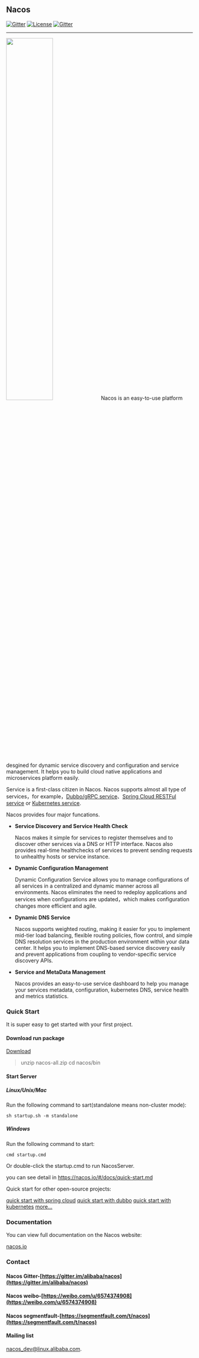 ## Nacos 


[![Gitter](https://badges.gitter.im/alibaba/nacos.svg)](https://gitter.im/alibaba/nacos?utm_source=badge&utm_medium=badge&utm_campaign=pr-badge)   [![License](https://img.shields.io/badge/license-Apache%202-4EB1BA.svg)](https://www.apache.org/licenses/LICENSE-2.0.html)
[![Gitter](https://travis-ci.org/alibaba/nacos.svg?branch=master)](https://travis-ci.org/alibaba/nacos)

-------
<img src="doc/Nacos_Logo.png" width="50%" height="50%" />
Nacos is an easy-to-use platform desgined for dynamic service discovery and configuration and service management. It helps you to build cloud native applications and microservices platform easily.

Service is a first-class citizen in Nacos. Nacos supports almost all type of services，for example，[Dubbo/gRPC service](xx)、[Spring Cloud RESTFul service](xx) or [Kubernetes service](xx).

Nacos provides four major funcations.

* **Service Discovery and Service Health Check** 
    
    Nacos makes it simple for services to register themselves and to discover other services via a DNS or HTTP interface. Nacos also provides real-time healthchecks of services to prevent sending requests to unhealthy hosts or service instance.

* **Dynamic Configuration Management**
  
  Dynamic Configuration Service allows you to manage configurations of all services in a centralized and dynamic manner across all environments. Nacos eliminates the need to redeploy applications and services when configurations are updated，which makes configuration changes more efficient and agile.

* **Dynamic DNS Service**

   Nacos supports weighted routing, making it easier for you to implement mid-tier load balancing, flexible routing policies, flow control, and simple DNS resolution services in the production environment within your data center. It helps you to implement DNS-based service discovery easily and prevent applications from coupling to vendor-specific service discovery APIs.

* **Service and MetaData Management**
	
	Nacos provides an easy-to-use service dashboard to help you manage your services metadata, configuration, kubernetes DNS, service health and metrics statistics.
 

### Quick Start
It is super easy to get started with your first project.

#### Download run package 
[Download](http://nacos.oss-cn-hangzhou-zmf.aliyuncs.com/nacos-server-0.1.0.zip)
  > unzip nacos-all.zip 
  > cd nacos/bin
#### Start Server
##### Linux/Unix/Mac

Run the following command to sart(standalone means non-cluster mode): 

`sh startup.sh -m standalone`

##### Windows
Run the following command to start:

`cmd startup.cmd`

Or double-click the startup.cmd to run NacosServer.

you can see detail in https://nacos.io/#/docs/quick-start.md

Quick start for other open-source projects:

[quick start with spring cloud](xx)
[quick start with dubbo](xx)
[quick start with kubernetes](xx)
[more...](xx)

### Documentation

You can view full documentation on the Nacos website:

[nacos.io](https://nacos.io/#/docs/what-is-nacos.md)

### Contact
#### Nacos Gitter-[https://gitter.im/alibaba/nacos](https://gitter.im/alibaba/nacos)
#### Nacos weibo-[https://weibo.com/u/6574374908](https://weibo.com/u/6574374908)
#### Nacos segmentfault-[https://segmentfault.com/t/nacos](https://segmentfault.com/t/nacos)

#### Mailing list
 [nacos\_dev@linux.alibaba.com](https://lark.alipay.com/nacos/nacosdocs/vl19q1).

